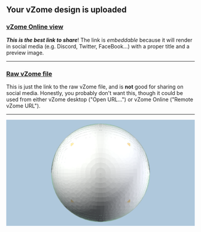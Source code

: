 ## Your vZome design is uploaded

### [vZome Online view][embed]

***This is the best link to share***!  The link is *embeddable* because it will render in social media (e.g. Discord, Twitter, FaceBook...) with a proper title and a preview image.

---

### [Raw vZome file][raw]

This is just the link to the raw vZome file, and is **not** good for
sharing on social media.
Honestly, you probably don't want this, though it could be used from either
vZome desktop ("Open URL...") or vZome Online ("Remote vZome URL").

---

![Image](<30gon-sphere.png>)


[embed]: <https://vzome.com/app/embed.py?url=https://raw.githubusercontent.com/david-hall/vzome-sharing/main/2021/08/17/04-35-19-30gon-sphere/30gon-sphere.vZome>
[raw]: <https://raw.githubusercontent.com/david-hall/vzome-sharing/main/2021/08/17/04-35-19-30gon-sphere/30gon-sphere.vZome>
